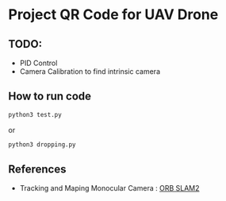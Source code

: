 # Project QR Code for UAV Drone
## TODO:
- PID Control
- Camera Calibration to find intrinsic camera

## How to run code
```bash
python3 test.py
```
or
```bash
python3 dropping.py
```

## References
- Tracking and Maping Monocular Camera : [ORB SLAM2](http://ieeexplore.ieee.org/document/7219438/?part=1)
